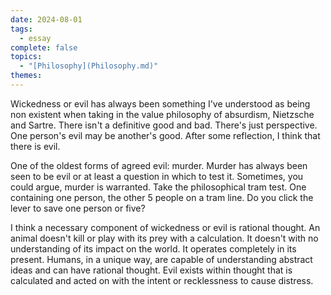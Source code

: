 ```yaml
---  
date: 2024-08-01  
tags:  
  - essay  
complete: false  
topics:  
  - "[Philosophy](Philosophy.md)"  
themes:   
---  
```

Wickedness or evil has always been something I've understood as being non existent when taking in the value philosophy of absurdism, Nietzsche and Sartre. There isn't a definitive good and bad. There's just perspective. One person's evil may be another's good. After some reflection, I think that there is evil.  
  
One of the oldest forms of agreed evil: murder. Murder has always been seen to be evil or at least a question in which to test it. Sometimes, you could argue, murder is warranted. Take the philosophical tram test. One containing one person, the other 5 people on a tram line. Do you click the lever to save one person or five?   
  
I think a necessary component of wickedness or evil is rational thought. An animal doesn't kill or play with its prey with a calculation. It doesn't with no understanding of its impact on the world. It operates completely in its present. Humans, in a unique way, are capable of understanding abstract ideas and can have rational thought. Evil exists within thought that is calculated and acted on with the intent or recklessness to cause distress. 